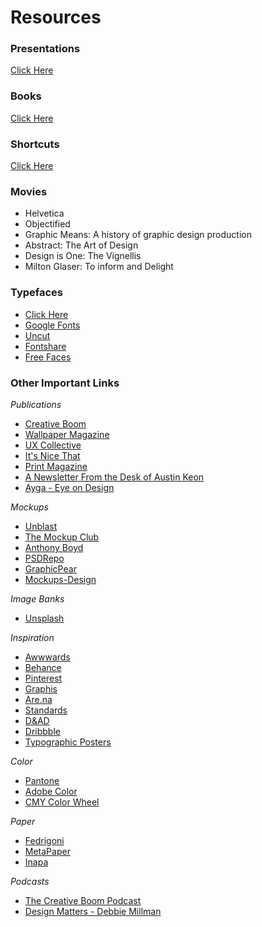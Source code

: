 # Resources

### Presentations
[Click Here](https://github.com/lehugosan/COMM/tree/main/Presentations)

### Books
[Click Here](https://github.com/lehugosan/COMM/tree/main/Books)

### Shortcuts
[Click Here](https://github.com/lehugosan/COMM/tree/main/Shortcuts)

### Movies
- Helvetica
- Objectified
- Graphic Means: A history of graphic design production
- Abstract: The Art of Design
- Design is One: The Vignellis
- Milton Glaser: To inform and Delight

### Typefaces
- [Click Here](https://github.com/lehugosan/COMM/tree/main/Typefaces)
- [Google Fonts](https://fonts.google.com/)
- [Uncut](https://uncut.wtf/)
- [Fontshare](https://www.fontshare.com/)
- [Free Faces](https://www.freefaces.gallery)

### Other Important Links
*Publications*
- [Creative Boom](https://www.creativeboom.com/)
- [Wallpaper Magazine](https://www.wallpaper.com/)
- [UX Collective](https://uxdesign.cc/)
- [It's Nice That](https://www.itsnicethat.com/)
- [Print Magazine](https://www.printmag.com/)
- [A Newsletter From the Desk of Austin Keon](https://austinkleon.substack.com/)
- [Ayga - Eye on Design](https://eyeondesign.aiga.org/)

*Mockups*
- [Unblast](https://unblast.com/mockups/)
- [The Mockup Club](https://themockup.club/)
- [Anthony Boyd](https://www.anthonyboyd.graphics/)
- [PSDRepo](https://psdrepo.com/)
- [GraphicPear](https://www.graphicpear.com/)
- [Mockups-Design](https://mockups-design.com/)

*Image Banks*
- [Unsplash](https://unsplash.com/)

*Inspiration*
- [Awwwards](https://www.awwwards.com/)
- [Behance](https://www.behance.net/)
- [Pinterest](https://pt.pinterest.com/)
- [Graphis](https://graphis.com/)
- [Are.na](https://www.are.na/)
- [Standards](https://standards.site/)
- [D&AD](https://www.dandad.org/)
- [Dribbble](https://dribbble.com/)
- [Typographic Posters](https://www.typographicposters.com/)

*Color*
- [Pantone](https://www.pantone.com/)
- [Adobe Color](https://color.adobe.com/)
- [CMY Color Wheel](https://play.google.com/store/apps/details?id=com.cmycolorwheel.cmy&hl=en)

*Paper*
- [Fedrigoni](https://specialpapers.fedrigoni.com/prt/)
- [MetaPaper](https://www.metapaper.io/en/)
- [Inapa](https://inapaportugal.pt/)

*Podcasts*
- [The Creative Boom Podcast](https://www.creativeboom.com/podcast/)
- [Design Matters - Debbie Millman](https://www.designmattersmedia.com/)
